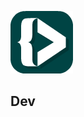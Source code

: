 [![TagWire Logo](https://raw.githubusercontent.com/coxcore/cox-tagwire/master/src/img/tagwire_logo.png)](http://coxcore.com/tagwire/home/)

## Dev
